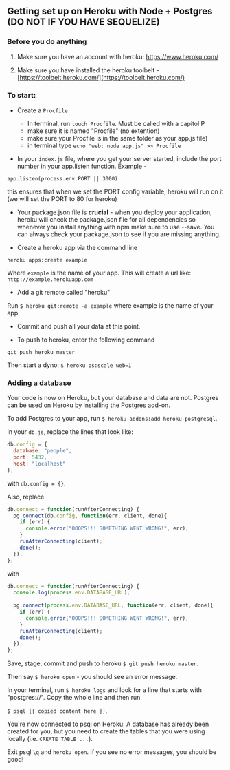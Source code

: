 ## Getting set up on Heroku with Node + Postgres (DO NOT IF YOU HAVE SEQUELIZE)

### Before you do anything
1. Make sure you have an account with heroku: https://www.heroku.com/

2. Make sure you have installed the heroku toolbelt - [https://toolbelt.heroku.com/](https://toolbelt.heroku.com/)

### To start:


* Create a `Procfile` 
	- In terminal, run `touch Procfile`. Must be called with a capitol P
	- make sure it is named "Procfile" (no extention) 
	- make sure your Procfile is in the same folder as your app.js file) 
	- in terminal type `echo "web: node app.js" >> Procfile`



* In your `index.js` file, where you get your server started, include the port number in your app.listen function.  Example - 
```
app.listen(process.env.PORT || 3000)
```

this ensures that when we set the PORT config variable, heroku will run on it (we will set the PORT to 80 for heroku)

* Your package.json file is __crucial__ - when you deploy your application, heroku will check the package.json file for all dependencies so whenever you install anything with npm make sure to use --save. You can always check your package.json to see if you are missing anything. 

* Create a heroku app via the command line
```
heroku apps:create example
```
Where `example` is the name of your app. This will create a url like: `http://example.herokuapp.com`

* Add a git remote called "heroku"

Run `$ heroku git:remote -a example` where example is the name of your app.

* Commit and push all your data at this point.

* To push to heroku, enter the following command
```
git push heroku master
```

Then start a dyno: `$ heroku ps:scale web=1`

### Adding a database
Your code is now on Heroku, but your database and data are not. Postgres can be used on Heroku by installing the Postgres add-on.

To add Postgres to your app, run `$ heroku addons:add heroku-postgresql`.

In your `db.js`, replace the lines that look like:

```javascript
db.config = {
  database: "people",
  port: 5432,
  host: "localhost"
};
```

with `db.config = {}`.

Also, replace

```javascript
db.connect = function(runAfterConnecting) {
  pg.connect(db.config, function(err, client, done){
    if (err) {
      console.error("OOOPS!!! SOMETHING WENT WRONG!", err);
    }
    runAfterConnecting(client);
    done();
  });
};
```

with

```javascript
db.connect = function(runAfterConnecting) {
  console.log(process.env.DATABASE_URL);
  
  pg.connect(process.env.DATABASE_URL, function(err, client, done){
    if (err) {
      console.error("OOOPS!!! SOMETHING WENT WRONG!", err);
    }
    runAfterConnecting(client);
    done();
  });
};
```

Save, stage, commit and push to heroku `$ git push heroku master`.

Then say `$ heroku open` - you should see an error message.

In your terminal, run `$ heroku logs` and look for a line that starts with "postgres://". Copy the whole line and then run

`$ psql {{ copied content here }}`.

You're now connected to psql on Heroku. A database has already been created for you, but you need to create the tables that you were using locally (i.e. `CREATE TABLE ...`).

Exit psql `\q` and `heroku open`. If you see no error messages, you should be good!
